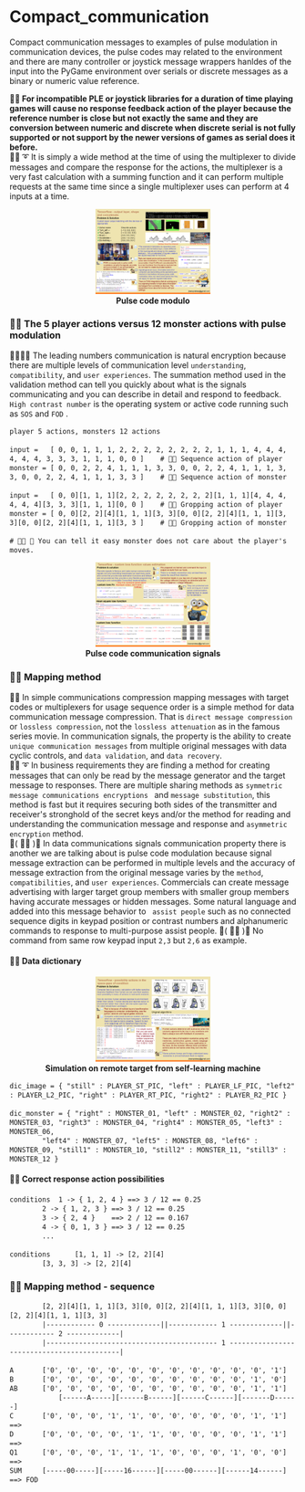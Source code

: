 # Compact_communication
Compact communication messages to examples of pulse modulation in communication devices, the pulse codes may related to the environment and there are many controller or joystick message wrappers hanldes of the input into the PyGame environment over serials or discrete messages as a binary or numeric value reference.

<b> 🧸💬 For incompatible PLE or joystick libraries for a duration of time playing games will cause no response feedback action of the player because the reference number is close but not exactly the same and they are conversion between numeric and discrete when discrete serial is not fully supported or not support by the newer versions of games as serial does it before. </b></br>
🐑💬 ➰ It is simply a wide method at the time of using the multiplexer to divide messages and compare the response for the actions, the multiplexer is a very fast calculation with a summing function and it can perform multiple requests at the same time since a single multiplexer uses can perform at 4 inputs at a time. </br>

<p align="center" width="100%">
    <img width="40%" src="https://github.com/jkaewprateep/Compact_communication/blob/main/cascade_communication.png"> </br>
    <b> Pulse code modulo </b>
</p>

### 🧸💬 The 5 player actions versus 12 monster actions with pulse modulation

🐨🎁🎵🎶 The leading numbers communication is natural encryption because there are multiple levels of communication level ```understanding```, ```compatibility```, and ```user experiences```. The summation method used in the validation method can tell you quickly about what is the signals communicating and you can describe in detail and respond to feedback. ```High contrast number``` is the operating system or active code running such as ```SOS``` and ```FOD``` . </br>

```
player 5 actions, monsters 12 actions

input =   [ 0, 0, 1, 1, 1, 2, 2, 2, 2, 2, 2, 2, 2, 1, 1, 1, 4, 4, 4, 4, 4, 4, 3, 3, 3, 1, 1, 1, 0, 0 ]    # 🧸💬 Sequence action of player 
monster = [ 0, 0, 2, 2, 4, 1, 1, 1, 3, 3, 0, 0, 2, 2, 4, 1, 1, 1, 3, 3, 0, 0, 2, 2, 4, 1, 1, 1, 3, 3 ]    # 🧸💬 Sequence action of monster

input =   [ 0, 0][1, 1, 1][2, 2, 2, 2, 2, 2, 2, 2][1, 1, 1][4, 4, 4, 4, 4, 4][3, 3, 3][1, 1, 1][0, 0 ]    # 🧸💬 Gropping action of player
monster = [ 0, 0][2, 2][4][1, 1, 1][3, 3][0, 0][2, 2][4][1, 1, 1][3, 3][0, 0][2, 2][4][1, 1, 1][3, 3 ]    # 🧸💬 Gropping action of monster

# 👧💬 🎈 You can tell it easy monster does not care about the player's moves.
```

<p align="center" width="100%">
    <img width="40%" src="https://github.com/jkaewprateep/Compact_communication/blob/main/pulse_code_modulation.png"> </br>
    <b> Pulse code communication signals </b>
</p>

### 🧸💬 Mapping method

🐐💬 In simple communications compression mapping messages with target codes or multiplexers for usage sequence order is a simple method for data communication message compression. That is ```direct message compression``` or ```lossless compression```, not the ```lossless attenuation``` as in the famous series movie. In communication signals, the property is the ability to create ```unique communication messages``` from multiple original messages with data cyclic controls, and ```data validation```, and ```data recovery```. </br>
🐑💬 ➰ In business requirements they are finding a method for creating messages that can only be read by the message generator and the target message to responses. There are multiple sharing methods as ```symmetric message communications encryptions ``` and ```message substitution```, this method is fast but it requires securing both sides of the transmitter and receiver's stronghold of the secret keys and/or the method for reading and understanding the communication message and response and ```asymmetric encryption``` method. </br>
💃( 👩‍🏫 )💬 In data communications signals communication property there is another we are talking about is pulse code modulation because signal message extraction can be performed in multiple levels and the accuracy of message extraction from the original message varies by the ```method```, ```compatibilities```, and ```user experiences```. Commercials can create message advertising with larger target group members with smaller group members having accurate messages or hidden messages. Some natural language and added into this message behavior to ``` assist people``` such as no connected sequence digits in keypad position or contrast numbers and alphanumeric commands to response to multi-purpose assist people. 💃( 👩‍🏫 )💬 No command from same row keypad input ```2,3``` but ```2,6``` as example.  


#### 🧸💬 Data dictionary

<p align="center" width="100%">
    <img width="40%" src="https://github.com/jkaewprateep/Compact_communication/blob/main/monster_response_simulation.png"> </br>
    <b> Simulation on remote target from self-learning machine </b>
</p>

```
dic_image = { "still" : PLAYER_ST_PIC, "left" : PLAYER_LF_PIC, "left2" : PLAYER_L2_PIC, "right" : PLAYER_RT_PIC, "right2" : PLAYER_R2_PIC }

dic_monster = { "right" : MONSTER_01, "left" : MONSTER_02, "right2" : MONSTER_03, "right3" : MONSTER_04, "right4" : MONSTER_05, "left3" : MONSTER_06,
		"left4" : MONSTER_07, "left5" : MONSTER_08, "left6" : MONSTER_09, "still1" : MONSTER_10, "still2" : MONSTER_11, "still3" : MONSTER_12 }
```

#### 🧸💬 Correct response action possibilities

```
conditions 	1 -> { 1, 2, 4 } ==> 3 / 12 == 0.25
		2 -> { 1, 2, 3 } ==> 3 / 12 == 0.25
		3 -> { 2, 4 }    ==> 2 / 12 == 0.167
		4 -> { 0, 1, 3 } ==> 3 / 12 == 0.25
		...

conditions  	[1, 1, 1] -> [2, 2][4]
		[3, 3, 3] -> [2, 2][4]
```

### 🧸💬 Mapping method - sequence
```
		[2, 2][4][1, 1, 1][3, 3][0, 0][2, 2][4][1, 1, 1][3, 3][0, 0][2, 2][4][1, 1, 1][3, 3]
		|------------ 0 -------------||------------ 1 -------------||------------ 2 -------------|
		|------------------------------------------ 1 -------------------------------------------|
			
A		['0', '0', '0', '0', '0', '0', '0', '0', '0', '0', '0', '1']
B		['0', '0', '0', '0', '0', '0', '0', '0', '0', '0', '1', '0']
AB		['0', '0', '0', '0', '0', '0', '0', '0', '0', '0', '1', '1']
			[------A-----][------B------][------C------][-------D------]
C		['0', '0', '0', '1', '1', '0', '0', '0', '0', '0', '1', '1']	==> 
D		['0', '0', '0', '0', '1', '1', '0', '0', '0', '0', '1', '1']	==> 
Q1		['0', '0', '0', '1', '1', '1', '0', '0', '0', '1', '0', '0']	==> 
SUM		[-----00-----][-----16------][-----00------][------14------]	==> FOD
```
